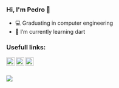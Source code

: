 ### Hi, I'm Pedro 👋

- 💻 Graduating in computer engineering
- 🎯 I’m currently learning dart




### Usefull links:
[<img align="left" alt="pedroNielson | LinkedIn" width="22px" src="https://cdn.jsdelivr.net/npm/simple-icons@v3/icons/linkedin.svg" />][Linkedin]
[<img align="left" alt="pedroNielson | LinkedIn" width="22px" src="https://cdn.jsdelivr.net/npm/simple-icons@v3/icons/instagram.svg" />][Instagram]
[<img align="left" alt="pedroNielson | LinkedIn" width="22px" src="https://cdn.jsdelivr.net/npm/simple-icons@v3/icons/whatsapp.svg" />][Whatsapp]

<br> <br>

<img src="https://github-readme-stats.vercel.app/api?username=pedroNielson&&show_icons=true&title_color=ffffff&icon_color=bb2acf&text_color=daf7dc&bg_color=151515">


[Linkedin]: https://www.linkedin.com/in/pedronielson/
[Instagram]: https://www.instagram.com/pedronielson_/
[Whatsapp]: https://api.whatsapp.com/send?phone=+5562996030706
